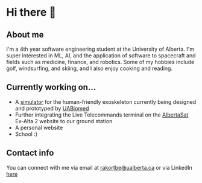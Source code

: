 # Hi there 👋

## About me
I'm a 4th year software engineering student at the University of Alberta. I'm super interested in ML, AI, and the application of software to spacecraft and fields such as medicine, finance, and robotics. Some of my hobbies include golf, windsurfing, and skiing, and I also enjoy cooking and reading.

## Currently working on...
- A [simulator]() for the human-friendly exoskeleton currently being designed and prototyped by [UABiomed](http://www.uabiomed.ca)
- Further integrating the Live Telecommands terminal on the [AlbertaSat](http://albertasat.ca) Ex-Alta 2 website to our ground station
- A personal website
- School :)

## Contact info
You can connect with me via email at rakortbe@ualberta.ca or via LinkedIn [here](https://www.linkedin.com/in/ryankortbeek/)

<!--
**ryankortbeek/ryankortbeek** is a ✨ _special_ ✨ repository because its `README.md` (this file) appears on your GitHub profile.

Here are some ideas to get you started:

- 🔭 I’m currently working on ...
- 🌱 I’m currently learning ...
- 👯 I’m looking to collaborate on ...
- 🤔 I’m looking for help with ...
- 💬 Ask me about ...
- 📫 How to reach me: ...
- 😄 Pronouns: ...
- ⚡ Fun fact: ...
-->
